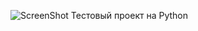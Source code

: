 ![ScreenShot](https://raw.githubusercontent.com/git_test/blob/main/скрин.png)
Тестовый проект на Python



